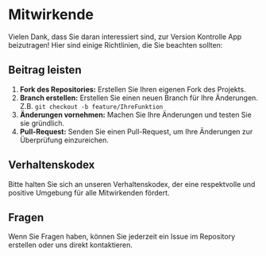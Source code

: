 # Mitwirkende

Vielen Dank, dass Sie daran interessiert sind, zur Version Kontrolle App beizutragen! Hier sind einige Richtlinien, die Sie beachten sollten:

## Beitrag leisten
1. **Fork des Repositories:** Erstellen Sie Ihren eigenen Fork des Projekts.
2. **Branch erstellen:** Erstellen Sie einen neuen Branch für Ihre Änderungen. Z.B. `git checkout -b feature/IhreFunktion`
3. **Änderungen vornehmen:** Machen Sie Ihre Änderungen und testen Sie sie gründlich.
4. **Pull-Request:** Senden Sie einen Pull-Request, um Ihre Änderungen zur Überprüfung einzureichen.

## Verhaltenskodex
Bitte halten Sie sich an unseren Verhaltenskodex, der eine respektvolle und positive Umgebung für alle Mitwirkenden fördert.

## Fragen
Wenn Sie Fragen haben, können Sie jederzeit ein Issue im Repository erstellen oder uns direkt kontaktieren.
